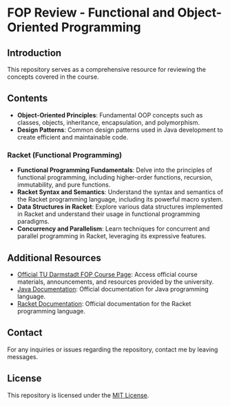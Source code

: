 # FOP Review - Functional and Object-Oriented Programming

## Introduction
This repository serves as a comprehensive resource for reviewing the concepts covered in the course.

## Contents
- **Object-Oriented Principles**: Fundamental OOP concepts such as classes, objects, inheritance, encapsulation, and polymorphism.
- **Design Patterns**: Common design patterns used in Java development to create efficient and maintainable code.

### Racket (Functional Programming)
- **Functional Programming Fundamentals**: Delve into the principles of functional programming, including higher-order functions, recursion, immutability, and pure functions.
- **Racket Syntax and Semantics**: Understand the syntax and semantics of the Racket programming language, including its powerful macro system.
- **Data Structures in Racket**: Explore various data structures implemented in Racket and understand their usage in functional programming paradigms.
- **Concurrency and Parallelism**: Learn techniques for concurrent and parallel programming in Racket, leveraging its expressive features.

## Additional Resources
- [Official TU Darmstadt FOP Course Page](https://moodle.informatik.tu-darmstadt.de/course/view.php?id=1469): Access official course materials, announcements, and resources provided by the university.
- [Java Documentation](https://docs.oracle.com/en/java/): Official documentation for Java programming language.
- [Racket Documentation](https://docs.racket-lang.org/): Official documentation for the Racket programming language.
  
## Contact
For any inquiries or issues regarding the repository, contact me by leaving messages.

## License
This repository is licensed under the [MIT License](LICENSE).
